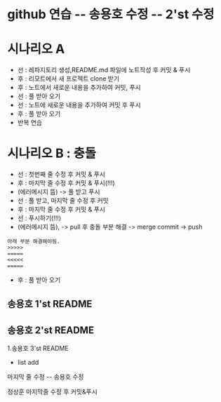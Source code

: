 # github 연습 -- 송용호 수정 -- 2'st 수정

# 시나리오 A
- 선 : 레파지토리 생성,README.md 파일에 노트작성  후 커밋 & 푸시
- 후 : 리모트에서 새 프로젝트 clone 받기
- 후 : 노트에서 새로운 내용을 추가하여 커밋, 푸시
- 선 : 풀 받아 오기
- 선 : 노트에 새로운 내용을 추가하여 커밋 후 푸시
- 후 : 풀 받아 오기
- 반복 연습

# 시나리오 B : 충돌
- 선 : 첫번째 줄 수정 후 커밋 & 푸시
- 후 : 마지막 줄 수정 후 커밋 & 푸시(!!!) 
 - (에러메시지 뜸) -> 풀 받고 푸시
- 선 : 풀 받고, 마지막 줄 수정 후 커밋
- 후 : 마지막 줄 수정 후 커밋 & 푸시
- 선 : 푸시하기(!!!)                    
 - (에러메시지 뜸), -> pull 후 충돌 부분 해결 -> merge commit -> push
```
아래 부분 해결해야됨.
>>>>>
=====
<<<<<
=====
```
- 후 : 풀 받아 오기

## 송용호 1'st README
## 송용호 2'st README


1.송용호 3'st README

- list add


마지막 줄 수정 -- 송용호 수정


정상훈 마지막줄 수정 후 커밋&푸시
